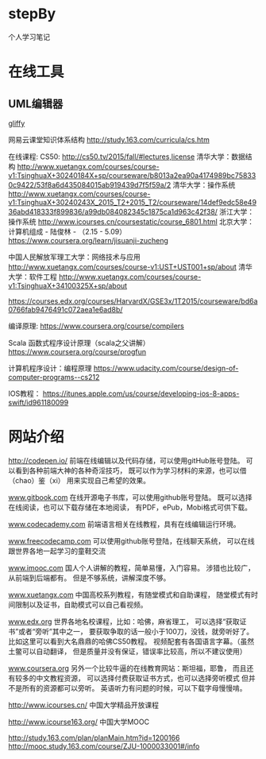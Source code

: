 # stepBy
个人学习笔记



# 在线工具

## UML编辑器
[gliffy](https://www.gliffy.com)



网易云课堂知识体系结构
http://study.163.com/curricula/cs.htm


在线课程:
CS50:
http://cs50.tv/2015/fall/#lectures,license
清华大学：数据结构
http://www.xuetangx.com/courses/course-v1:TsinghuaX+30240184X+sp/courseware/b8013a2ea90a4174989bc758330c9422/53f8a6d435084015ab919439d7f5f59a/2
清华大学：操作系统
http://www.xuetangx.com/courses/course-v1:TsinghuaX+30240243X_2015_T2+2015_T2/courseware/14def9edc58e4936abd418333f899836/a99db084082345c1875ca1d963c42f38/
浙江大学：操作系统
http://www.icourses.cn/coursestatic/course_6801.html
北京大学：计算机组成 - 陆俊林 - （2.15 - 5.09）
https://www.coursera.org/learn/jisuanji-zucheng



中国人民解放军理工大学：网络技术与应用
http://www.xuetangx.com/courses/course-v1:UST+UST001+sp/about
清华大学：软件工程
http://www.xuetangx.com/courses/course-v1:TsinghuaX+34100325X+sp/about

https://courses.edx.org/courses/HarvardX/GSE3x/1T2015/courseware/bd6a0766fab9476491c072aea1e6ad8b/

编译原理:
https://www.coursera.org/course/compilers

Scala 函数式程序设计原理（scala之父讲解）
https://www.coursera.org/course/progfun

计算机程序设计：编程原理
https://www.udacity.com/course/design-of-computer-programs--cs212

IOS教程：
https://itunes.apple.com/us/course/developing-ios-8-apps-swift/id961180099







# 网站介绍

http://codepen.io/
前端在线编辑以及代码存储，可以使用gitHub账号登陆。
可以看到各种前端大神的各种奇淫技巧，
既可以作为学习材料的来源，也可以借（chao）鉴（xi）
用来实现自己希望的效果。

www.gitbook.com
在线开源电子书库，可以使用github账号登陆。
既可以选择在线阅读，也可以下载存储在本地阅读，
有PDF，ePub，Mobi格式可供下载。

www.codecademy.com
前端语言相关在线教程，具有在线编辑运行环境。

www.freecodecamp.com
可以使用github账号登陆，在线聊天系统，
可以在线跟世界各地一起学习的童鞋交流

www.imooc.com
国人个人讲解的教程，简单易懂，入门容易。
涉猎也比较广，从前端到后端都有。
但是不够系统，讲解深度不够。

www.xuetangx.com
中国高校系列教程，有随堂模式和自助课程，
随堂模式有时间限制以及证书，自助模式可以自己看视频。

www.edx.org
世界各地名校课程，比如：哈佛，麻省理工，
可以选择“获取证书”或者“旁听”其中之一，
要获取争取的话一般小于100刀，没钱，就旁听好了。
比如这里可以看到大名鼎鼎的哈佛CS50教程。
视频配套有各国语言字幕。（虽然土鳖可以自动翻译，
但是质量并没有保证，错误率比较高，所以不建议使用）

www.coursera.org
另外一个比较牛逼的在线教育网站：斯坦福，耶鲁，
而且还有较多的中文教程资源，
可以选择付费获取证书方式，也可以选择旁听模式
但并不是所有的资源都可以旁听。
英语听力有问题的时候，可以下载字母慢慢啃。


http://www.icourses.cn/
中国大学精品开放课程

http://www.icourse163.org/
中国大学MOOC





http://study.163.com/plan/planMain.htm?id=1200166
http://mooc.study.163.com/course/ZJU-1000033001#/info